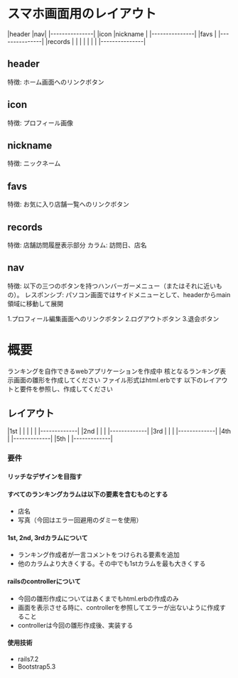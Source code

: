 # スマホ画面用のレイアウト
|header     |nav|
|---------------|
|icon |nickname |
|---------------|
|favs           |
|---------------|
|records         |
|               |
|               |
|               |
|---------------|

## header
  特徴: ホーム画面へのリンクボタン

## icon
  特徴: プロフィール画像

## nickname
  特徴: ニックネーム

## favs
  特徴: お気に入り店舗一覧へのリンクボタン

## records
  特徴: 店舗訪問履歴表示部分
  カラム: 訪問日、店名



## nav
  特徴: 以下の三つのボタンを持つハンバーガーメニュー（またはそれに近いもの）。
  レスポンシブ: パソコン画面ではサイドメニューとして、headerからmain領域に移動して展開

  1.プロフィール編集画面へのリンクボタン
  2.ログアウトボタン
  3.退会ボタン

# 概要
ランキングを自作できるwebアプリケーションを作成中
核となるランキング表示画面の雛形を作成してください
ファイル形式はhtml.erbです
以下のレイアウトと要件を参照し、作成してください

## レイアウト

|1st          |
|             |
|             |
|-------------|
|2nd          |
|             |
|-------------|
|3rd          |
|             |
|-------------|
|4th          |
|-------------|
|5th          |
|-------------|



### 要件
#### リッチなデザインを目指す

#### すべてのランキングカラムは以下の要素を含むものとする
- 店名
- 写真（今回はエラー回避用のダミーを使用）

#### 1st, 2nd, 3rdカラムについて
- ランキング作成者が一言コメントをつけられる要素を追加
- 他のカラムより大きくする。その中でも1stカラムを最も大きくする

#### railsのcontrollerについて
- 今回の雛形作成についてはあくまでもhtml.erbの作成のみ
- 画面を表示させる時に、controllerを参照してエラーが出ないように作成すること
- controllerは今回の雛形作成後、実装する

#### 使用技術
- rails7.2
- Bootstrap5.3